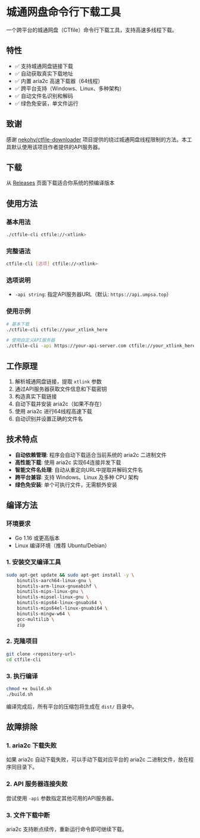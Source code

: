 # 城通网盘命令行下载工具

一个跨平台的城通网盘（CTfile）命令行下载工具，支持高速多线程下载。

## 特性

- ✅ 支持城通网盘链接下载
- ✅ 自动获取真实下载地址
- ✅ 内置 aria2c 高速下载器（64线程）
- ✅ 跨平台支持（Windows、Linux、多种架构）
- ✅ 自动文件名识别和解码
- ✅ 绿色免安装，单文件运行

## 致谢

感谢 [nekohy/ctfile-downloader](https://github.com/nekohy/ctfile-downloader) 项目提供的绕过城通网盘线程限制的方法。本工具默认使用该项目作者提供的API服务器。

## 下载

从 [Releases](https://github.com/ericwang2006/ctfile-cli/releases) 页面下载适合你系统的预编译版本

## 使用方法

### 基本用法

```bash
./ctfile-cli ctfile://<xtlink>
```

### 完整语法

```bash
ctfile-cli [选项] ctfile://<xtlink>
```

### 选项说明

- `-api string`: 指定API服务器URL（默认: `https://api.umpsa.top`）

### 使用示例

```bash
# 基本下载
./ctfile-cli ctfile://your_xtlink_here

# 使用自定义API服务器
./ctfile-cli -api https://your-api-server.com ctfile://your_xtlink_here
```

## 工作原理

1. 解析城通网盘链接，提取 `xtlink` 参数
2. 通过API服务器获取文件信息和下载密钥
3. 构造真实下载链接
4. 自动下载并安装 aria2c（如果不存在）
5. 使用 aria2c 进行64线程高速下载
6. 自动识别并设置正确的文件名

## 技术特点

- **自动依赖管理**: 程序会自动下载适合当前系统的 aria2c 二进制文件
- **高性能下载**: 使用 aria2c 实现64连接并发下载
- **智能文件名处理**: 自动从重定向URL中提取并解码文件名
- **跨平台兼容**: 支持 Windows、Linux 及多种 CPU 架构
- **绿色免安装**: 单个可执行文件，无需额外安装

## 编译方法

### 环境要求

- Go 1.16 或更高版本
- Linux 编译环境（推荐 Ubuntu/Debian）

### 1. 安装交叉编译工具

```bash
sudo apt-get update && sudo apt-get install -y \
	binutils-aarch64-linux-gnu \
	binutils-arm-linux-gnueabihf \
	binutils-mips-linux-gnu \
	binutils-mipsel-linux-gnu \
	binutils-mips64-linux-gnuabi64 \
	binutils-mips64el-linux-gnuabi64 \
	binutils-mingw-w64 \
	gcc-multilib \
	zip
```

### 2. 克隆项目

```bash
git clone <repository-url>
cd ctfile-cli
```

### 3. 执行编译

```bash
chmod +x build.sh
./build.sh
```

编译完成后，所有平台的压缩包将生成在 `dist/` 目录中。

## 故障排除

### 1. aria2c 下载失败

如果 aria2c 自动下载失败，可以手动下载对应平台的 aria2c 二进制文件，放在程序同目录下。

### 2. API 服务器连接失败

尝试使用 `-api` 参数指定其他可用的API服务器。

### 3. 文件下载中断

aria2c 支持断点续传，重新运行命令即可继续下载。